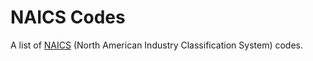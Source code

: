 # NAICS Codes

A list of [NAICS](http://en.wikipedia.org/wiki/North_American_Industry_Classification_System) (North American Industry Classification System) codes.
